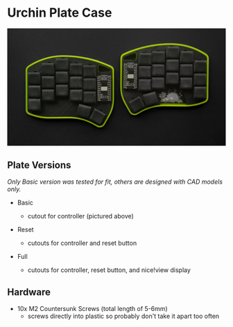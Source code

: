 # Urchin Plate Case #

![urchin in fluorescent yellow](../../gallery/case/carrefinho/urchin_case_1.jpg)

## Plate Versions ##

*Only Basic version was tested for fit, others are designed with CAD models only.*

- Basic
  - cutout for controller (pictured above)

- Reset
  - cutouts for controller and reset button

- Full
  - cutouts for controller, reset button, and nice!view display

## Hardware ##

- 10x M2 Countersunk Screws (total length of 5-6mm)
  - screws directly into plastic so probably don't take it apart too often
